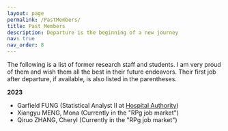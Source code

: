 ```yaml
---
layout: page
permalink: /PastMembers/
title: Past Members
description: Departure is the beginning of a new journey
nav: true
nav_order: 8
---
```


The following is a list of former research staff and students. I am very proud of them and wish them all the best in their future endeavors. Their first job after departure, if available, is also listed in the parentheses.

**2023**

- Garfield FUNG (Statistical Analyst II at [Hospital Authority](https://www.ha.org.hk))
- Xiangyu MENG, Mona (Currently in the "RPg job market")
- Qiruo ZHANG, Cheryl (Currently in the "RPg job market")
